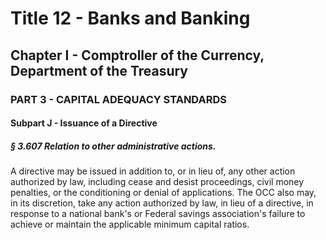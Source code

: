 
# Title 12 - Banks and Banking
## Chapter I - Comptroller of the Currency, Department of the Treasury
### PART 3 - CAPITAL ADEQUACY STANDARDS
#### Subpart J - Issuance of a Directive
##### § 3.607 Relation to other administrative actions.

A directive may be issued in addition to, or in lieu of, any other action authorized by law, including cease and desist proceedings, civil money penalties, or the conditioning or denial of applications. The OCC also may, in its discretion, take any action authorized by law, in lieu of a directive, in response to a national bank's or Federal savings association's failure to achieve or maintain the applicable minimum capital ratios.
